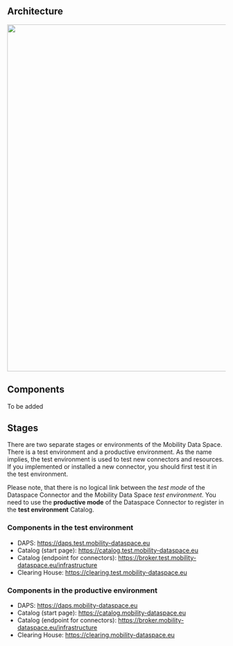 ## Architecture

<img src="https://user-images.githubusercontent.com/91048868/173079801-34002bd5-8bae-41ac-8f13-f290cae10365.jpg" width="800">

## Components

To be added

## Stages
There are two separate stages or environments of the Mobility Data Space. There is a test environment and a productive environment. As the name implies, the test environment is used to test new connectors and resources. 
If you implemented or installed a new connector, you should first test it in the test environment.

Please note, that there is no logical link between the _test mode_ of the Dataspace Connector and the Mobility Data Space _test environment_. You need to use the **productive mode** of the Dataspace Connector to register in the **test environment** Catalog.

### Components in the test environment

* DAPS: https://daps.test.mobility-dataspace.eu
* Catalog (start page): https://catalog.test.mobility-dataspace.eu
* Catalog (endpoint for connectors): https://broker.test.mobility-dataspace.eu/infrastructure
* Clearing House: https://clearing.test.mobility-dataspace.eu

### Components in the productive environment

* DAPS: https://daps.mobility-dataspace.eu
* Catalog (start page): https://catalog.mobility-dataspace.eu
* Catalog (endpoint for connectors): https://broker.mobility-dataspace.eu/infrastructure
* Clearing House: https://clearing.mobility-dataspace.eu
